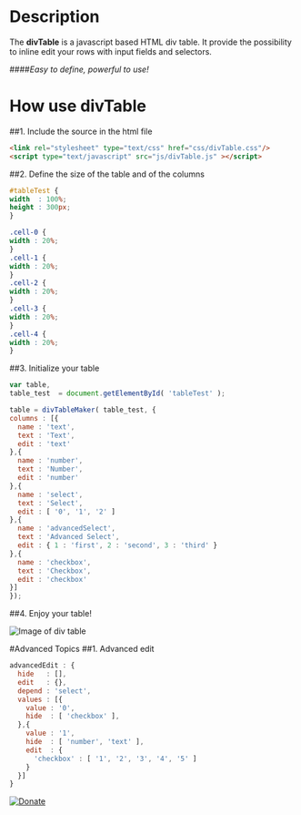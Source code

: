 Description
===========
The **divTable** is a javascript based HTML div table. 
It provide the possibility to inline edit your rows with input fields and selectors.

####_Easy to define, powerful to use!_

How use divTable
================

##1. Include the source in the html file
  ```HTML
<link rel="stylesheet" type="text/css" href="css/divTable.css"/>
<script type="text/javascript" src="js/divTable.js" ></script>
```
##2. Define the size of the table and of the columns
  ```CSS
#tableTest {
  width  : 100%;
  height : 300px;
}

.cell-0 {
  width : 20%;
}
.cell-1 {
  width : 20%;
}
.cell-2 {
  width : 20%;
}
.cell-3 {
  width : 20%;
}
.cell-4 {
  width : 20%;
}
```

##3. Initialize your table
  ```javascript
var table,
  table_test  = document.getElementById( 'tableTest' );

table = divTableMaker( table_test, {
  columns : [{
    name : 'text',
    text : 'Text',
    edit : 'text'
  },{
    name : 'number',
    text : 'Number',
    edit : 'number'
  },{
    name : 'select',
    text : 'Select',
    edit : [ '0', '1', '2' ]
  },{
    name : 'advancedSelect',
    text : 'Advanced Select',
    edit : { 1 : 'first', 2 : 'second', 3 : 'third' }
  },{
    name : 'checkbox',
    text : 'Checkbox',
    edit : 'checkbox'
  }]
});
```

##4. Enjoy your table!

![Image of div table](https://github.com/TheGr8Nik/divTable/blob/master/images/example.png)


#Advanced Topics
##1. Advanced edit
```javascript
advancedEdit : {
  hide   : [],
  edit   : {},
  depend : 'select',
  values : [{
    value : '0',
    hide  : [ 'checkbox' ],
  },{
    value : '1',
    hide  : [ 'number', 'text' ],
    edit  : {
      'checkbox' : [ '1', '2', '3', '4', '5' ]
    }
  }]
}
```


[![Donate](https://www.paypalobjects.com/en_US/CH/i/btn/btn_donateCC_LG.gif)](https://www.paypal.com/cgi-bin/webscr?cmd=_s-xclick&hosted_button_id=K2VKE9L3VEX6G)
